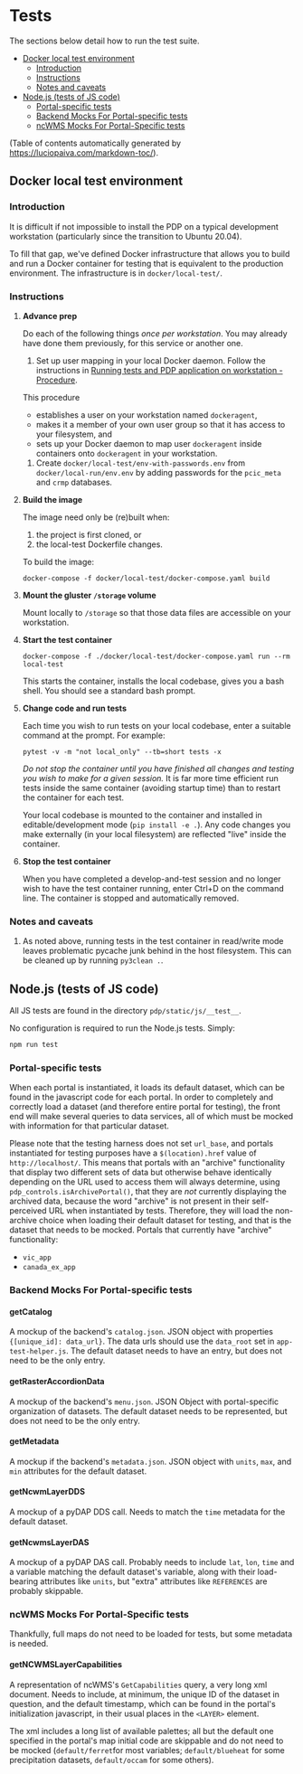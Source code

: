 # Tests

The sections below detail how to run the test suite.

- [Docker local test environment](#docker-local-test-environment)
    - [Introduction](#introduction)
    - [Instructions](#instructions)
    - [Notes and caveats](#notes-and-caveats)
- [Node.js (tests of JS code)](#nodejs-tests-of-js-code)
    - [Portal-specific tests](#portal-specific-tests)
    - [Backend Mocks For Portal-specific tests](#backend-mocks-for-portal-specific-tests)
    - [ncWMS Mocks For Portal-Specific tests](#ncwms-mocks-for-portal-specific-tests)

(Table of contents automatically generated by 
https://luciopaiva.com/markdown-toc/).

## Docker local test environment

### Introduction

It is difficult if not impossible to install the PDP on a typical development 
workstation (particularly since the transition to Ubuntu 20.04). 

To fill that gap, we've defined Docker infrastructure that allows you to 
build and run a Docker container for testing that is equivalent to the 
production environment. The infrastructure is in `docker/local-test/`.

### Instructions

1. **Advance prep**

    Do each of the following things *once per workstation*.
    You may already have done them previously, for this service or
    another one.
    
    1. Set up user mapping in your local Docker daemon. 
    Follow the instructions in 
     [Running tests and PDP application on workstation - Procedure](https://github.com/pacificclimate/pdp-docker#procedure).
       
     This procedure
     - establishes a user on your workstation named `dockeragent`,
     - makes it a member of your own user group so that it has access to
       your filesystem, and
     - sets up your Docker daemon to map user `dockeragent` inside containers
     onto `dockeragent` in your workstation. 
    
    1. Create `docker/local-test/env-with-passwords.env` from 
    `docker/local-run/env.env` by adding passwords for the `pcic_meta` and 
    `crmp` databases.
    
1. **Build the image**

    The image need only be (re)built when:
    
    1. the project is first cloned, or
    1. the local-test Dockerfile changes.
    
    To build the image:
    
    ```
    docker-compose -f docker/local-test/docker-compose.yaml build
    ```
   
1. **Mount the gluster `/storage` volume**
   
    Mount locally to `/storage` so that those data files are accessible on 
    your workstation.

1. **Start the test container**

    ```
    docker-compose -f ./docker/local-test/docker-compose.yaml run --rm local-test 
    ```
    
    This starts the container, installs the local codebase, gives you a 
    bash shell. You should see a standard bash prompt.

1. **Change code and run tests**

    Each time you wish to run tests on your local codebase, enter a suitable
    command at the prompt. For example:
    
    ```
    pytest -v -m "not local_only" --tb=short tests -x
    ```
    
    *Do not stop the container until you have finished all changes and
    testing you wish to make for a given session.* 
    It is far more time efficient run tests inside the same container 
    (avoiding startup time) than to restart the container for each test.
    
    Your local codebase is mounted to the container and installed in 
    editable/development mode (`pip install -e .`). Any code changes you make 
    externally (in your local filesystem) are reflected "live" inside the 
    container.

1. **Stop the test container**

    When you have completed a develop-and-test session and no longer wish to
    have the test container running, enter Ctrl+D on the 
    command line. The container is stopped and automatically removed.

### Notes and caveats

1. As noted above, running tests in the test container in read/write mode 
leaves problematic pycache junk behind in the host filesystem. This can be 
cleaned up by running `py3clean .`.


## Node.js (tests of JS code)

All JS tests are found in the directory `pdp/static/js/__test__`.

No configuration is required to run the Node.js tests. Simply:

```bash
npm run test
```

### Portal-specific tests

When each portal is instantiated, it loads its default dataset, which can 
be found in the javascript code for each portal. In order to completely and 
correctly load a dataset (and therefore entire portal for testing), the 
front end will make several queries to data services, all of which must be 
mocked with information for that particular dataset.

Please note that the testing harness does not set `url_base`, and portals 
instantiated for testing purposes have a `$(location).href` value of 
`http://localhost/`. This means that portals with an "archive" 
functionality that display two different sets of data but otherwise behave 
identically depending on the URL used to access them will always determine, 
using `pdp_controls.isArchivePortal()`, that they are *not* currently 
displaying the archived data, because the word "archive" is not present in 
their self-perceived URL when instantiated by tests. Therefore, they will 
load the non-archive choice when loading their default dataset for testing, 
and that is the dataset that needs to be mocked. Portals that currently 
have "archive" functionality:

- `vic_app`
- `canada_ex_app`

### Backend Mocks For Portal-specific tests
#### getCatalog
A mockup of the backend's `catalog.json`. JSON object with properties
`{[unique_id]: data_url}`. The data urls should use the `data_root` set in 
`app-test-helper.js`. The default dataset needs to have an entry, but does 
not need to be the only entry.

#### getRasterAccordionData
A mockup of the backend's `menu.json`. JSON Object with portal-specific 
organization of datasets. The default dataset needs to be represented, but 
does not need to be the only entry.

#### getMetadata
A mockup if the backend's `metadata.json`. JSON object with `units`, `max`, 
and `min` attributes for the default dataset.

#### getNcwmLayerDDS
A mockup of a pyDAP DDS call. Needs to match the `time` metadata for the 
default dataset.

#### getNcwmsLayerDAS
A mockup of a pyDAP DAS call. Probably needs to include `lat`, `lon`, 
`time` and a variable matching the default dataset's variable, along with 
their load-bearing attributes like `units`, but "extra" attributes like 
`REFERENCES` are probably skippable.

### ncWMS Mocks For Portal-Specific tests

Thankfully, full maps do not need to be loaded for tests, but some metadata 
is needed.

#### getNCWMSLayerCapabilities
A representation of ncWMS's `GetCapabilities` query, a very long xml 
document. Needs to include, at minimum, the unique ID of the dataset in 
question, and the default timestamp, which can be found in the portal's 
initialization javascript, in their usual places in the `<LAYER>` element.

The xml includes a long list of available palettes; all but the default one 
specified in the portal's map initial code are skippable and do not need to 
be mocked (`default/ferret`for most variables; `default/blueheat` for some 
precipitation datasets, `default/occam` for some others).
